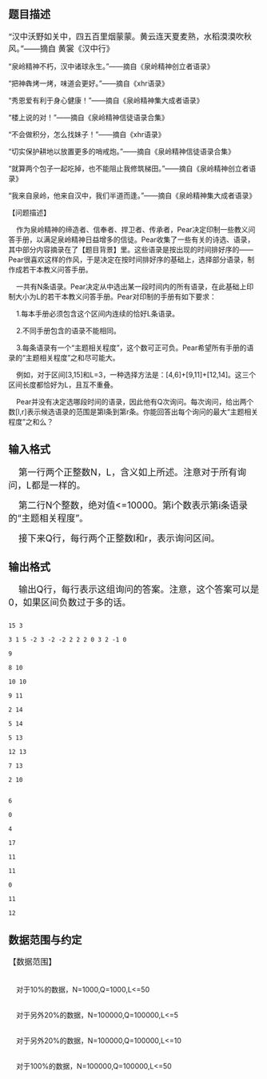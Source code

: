 ## 题目描述

<p><span style="font-size: medium">“汉中沃野如关中，四五百里烟蒙蒙。黄云连天夏麦熟，水稻漠漠吹秋风。”——摘自 黄裳《汉中行》<br>
   “泉岭精神不朽，汉中诸球永生。”——摘自《泉岭精神创立者语录》<br>
   “把神犇烤一烤，味道会更好。”——摘自《xhr语录》<br>
   “秀恩爱有利于身心健康！”——摘自《泉岭精神集大成者语录》<br>
   “楼上说的对！”——摘自《泉岭精神信徒语录合集》<br>
   “不会做积分，怎么找妹子！”——摘自《xhr语录》<br>
   “切实保护耕地以放置更多的哨戒炮。”——摘自《泉岭精神信徒语录合集》<br>
   “就算两个包子一起吃掉，也不能阻止我修筑梯田。”——摘自《泉岭精神创立者语录》<br>
   “我来自泉岭，他来自汉中，我们半道而逢。”——摘自《泉岭精神集大成者语录》<br>
   【问题描述】<br>
       作为泉岭精神的缔造者、信奉者、捍卫者、传承者，Pear决定印制一些教义问答手册，以满足泉岭精神日益增多的信徒。Pear收集了一些有关的诗选、语录，其中部分内容摘录在了【题目背景】里。这些语录是按出现的时间排好序的——Pear很喜欢这样的作风，于是决定在按时间排好序的基础上，选择部分语录，制作成若干本教义问答手册。<br>
       一共有N条语录。Pear决定从中选出某一段时间内的所有语录，在此基础上印制大小为L的若干本教义问答手册。Pear对印制的手册有如下要求：<br>
       1.每本手册必须包含这个区间内连续的恰好L条语录。<br>
       2.不同手册包含的语录不能相同。<br>
       3.每条语录有一个“主题相关程度”，这个数可正可负。Pear希望所有手册的语录的“主题相关程度”之和尽可能大。<br>
       例如，对于区间[3,15]和L=3，一种选择方法是：[4,6]+[9,11]+[12,14]。这三个区间长度都恰好为L，且互不重叠。<br>
       Pear并没有决定选哪段时间的语录，因此他有Q次询问。每次询问，给出两个数[l,r]表示候选语录的范围是第l条到第r条。你能回答出每个询问的最大“主题相关程度”之和么？<br></span></p>

## 输入格式

<p><font size="4">    第一行两个正整数N，L，含义如上所述。注意对于所有询问，L都是一样的。<br>
       第二行N个整数，绝对值<=10000。第i个数表示第i条语录的“主题相关程度”。<br>
       接下来Q行，每行两个正整数l和r，表示询问区间。<br></font></p>

## 输出格式

<p><font size="4">    输出Q行，每行表示这组询问的答案。注意，这个答案可以是0，如果区间负数过于多的话。<br></font></p>

```input1
15 3
3 1 5 -2 3 -2 -2 2 2 2 0 3 2 -1 0
9
8 10
10 10
9 11
2 14
5 14
5 13
12 13
7 13
2 10
```
```output1
6
0
4
17
11
11
0
11
12
```
## 数据范围与约定

<p><span style="font-size: medium">【数据范围】<br><br>
       对于10%的数据，N=1000,Q=1000,L<=50<br><br>
       对于另外20%的数据，N=100000,Q=100000,L<=5<br><br>
       对于另外20%的数据，N=100000,Q=100000,L<=10<br><br>
       对于100%的数据，N=100000,Q=100000,L<=50</span></p>


